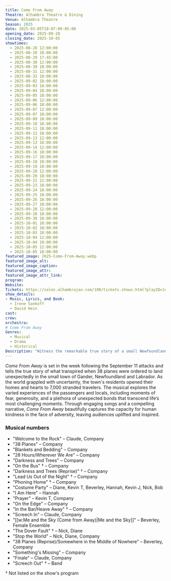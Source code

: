 ```yaml
---
title: Come From Away
Theatre: Alhambra Theatre & Dining
Venue: Alhambra Theatre
Season: 2025
date: 2025-03-05T18:07:09-05:00
opening_date: 2025-08-28
closing_date: 2025-10-05
showtimes:
  - 2025-08-28 12:00:00
  - 2025-08-28 18:00:00
  - 2025-08-29 17:45:00
  - 2025-08-30 12:00:00
  - 2025-08-30 18:00:00
  - 2025-08-31 12:00:00
  - 2025-08-31 18:00:00
  - 2025-09-02 18:00:00
  - 2025-09-03 18:00:00
  - 2025-09-04 18:00:00
  - 2025-09-05 18:00:00
  - 2025-09-06 12:00:00
  - 2025-09-06 18:00:00
  - 2025-09-07 12:00:00
  - 2025-09-07 18:00:00
  - 2025-09-09 18:00:00
  - 2025-09-10 18:00:00
  - 2025-09-11 18:00:00
  - 2025-09-12 18:00:00
  - 2025-09-13 12:00:00
  - 2025-09-13 18:00:00
  - 2025-09-14 12:00:00
  - 2025-09-16 18:00:00
  - 2025-09-17 18:00:00
  - 2025-09-18 18:00:00
  - 2025-09-19 18:00:00
  - 2025-09-20 12:00:00
  - 2025-09-20 18:00:00
  - 2025-09-21 12:00:00
  - 2025-09-23 18:00:00
  - 2025-09-24 18:00:00
  - 2025-09-25 18:00:00
  - 2025-09-26 18:00:00
  - 2025-09-27 18:00:00
  - 2025-09-28 12:00:00
  - 2025-09-28 18:00:00
  - 2025-09-30 18:00:00
  - 2025-10-01 18:00:00
  - 2025-10-02 18:00:00
  - 2025-10-03 18:00:00
  - 2025-10-04 12:00:00
  - 2025-10-04 18:00:00
  - 2025-10-05 12:00:00
  - 2025-10-05 18:00:00
featured_image: 2025-Come-From-Away.webp
featured_image_alt: 
featured_image_caption: 
featured_image_attr: 
featured_image_attr_link: 
program:
Website: 
Tickets: https://sales.alhambrajax.com/100/tickets.shows.html?playID=1487&code=JAXPLAYS&qty_target=0
show_details: 
- Music, Lyrics, and Book:
  - Irene Sankoff
  - David Hein
cast:
crew:
orchestra:
# Come From Away
Genres:
  - Musical
  - Drama
  - Historical
Description: "Witness the remarkable true story of a small Newfoundland town that welcomed the world on 9/11, as stranded passengers and locals come together in a display of humanity."
---
```

*Come From Away* is set in the week following the September 11 attacks and tells the true story of what transpired when 38 planes were ordered to land unexpectedly in the small town of Gander, Newfoundland and Labrador. As the world grappled with uncertainty, the town's residents opened their homes and hearts to 7,000 stranded travelers. The musical explores the varied experiences of the passengers and locals, including moments of fear, generosity, and a plethora of unexpected bonds that transcend life’s most challenging moments. Through engaging songs and a compelling narrative, *Come From Away* beautifully captures the capacity for human kindness in the face of adversity, leaving audiences uplifted and inspired.


### Musical numbers
- "Welcome to the Rock" – Claude, Company
- "38 Planes" – Company
- "Blankets and Bedding" – Company
- "28 Hours/Wherever We Are" – Company
- "Darkness and Trees" – Company
- "On the Bus" † – Company
- "Darkness and Trees (Reprise)" † – Company
- "Lead Us Out of the Night" † – Company
- "Phoning Home" † – Company
- "Costume Party" – Diane, Kevin T, Beverley, Hannah, Kevin J, Nick, Bob
- "I Am Here" – Hannah
- "Prayer" – Kevin T, Company
- "On the Edge" – Company
- "In the Bar/Heave Away" † – Company
- "Screech In" – Claude, Company
- "[[w:Me and the Sky (Come from Away)|Me and the Sky]]" – Beverley, Female Ensemble
- "The Dover Fault" † – Nick, Diane
- "Stop the World" – Nick, Diane, Company
- "38 Planes (Reprise)/Somewhere in the Middle of Nowhere" – Beverley, Company
- "Something's Missing" – Company
- "Finale" – Claude, Company
- "Screech Out" † – Band

† Not listed on the show's program